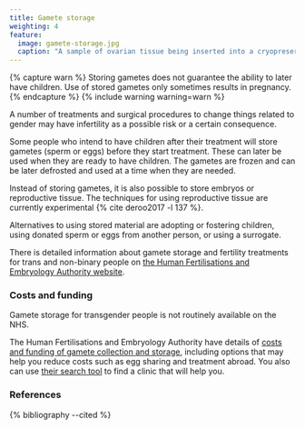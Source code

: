 ```yaml
---
title: Gamete storage
weighting: 4
feature:
  image: gamete-storage.jpg
  caption: "A sample of ovarian tissue being inserted into a cryopreservation chamber"
---
```


{% capture warn %}
Storing gametes does not guarantee the ability to later have children. Use of stored gametes only sometimes results in pregnancy.
{% endcapture %}
{% include warning warning=warn %}

A number of treatments and surgical procedures to change things related to gender may have infertility as a possible risk or a certain consequence.

Some people who intend to have children after their treatment will store gametes (sperm or eggs) before they start treatment. These can later be used when they are ready to have children. The gametes are frozen and can be later defrosted and used at a time when they are needed.

Instead of storing gametes, it is also possible to store embryos or reproductive tissue. The techniques for using reproductive tissue are currently experimental {% cite deroo2017 -l 137 %}.

Alternatives to using stored material are adopting or fostering children, using donated sperm or eggs from another person, or using a surrogate. 

There is detailed information about gamete storage and fertility treatments for trans and non-binary people on [the Human Fertilisations and Embryology Authority website](https://www.hfea.gov.uk/treatments/fertility-preservation/information-for-trans-and-non-binary-people-seeking-fertility-treatment/).

### Costs and funding

Gamete storage for transgender people is not routinely available on the NHS.

The Human Fertilisations and Embryology Authority have details of [costs and funding of gamete collection and storage](https://www.hfea.gov.uk/treatments/explore-all-treatments/costs-and-funding/), including options that may help you reduce costs such as egg sharing and treatment abroad. You also can use [their search tool](https://www.hfea.gov.uk/choose-a-clinic/clinic-search/) to find a clinic that will help you.

### References

{% bibliography --cited %}  
